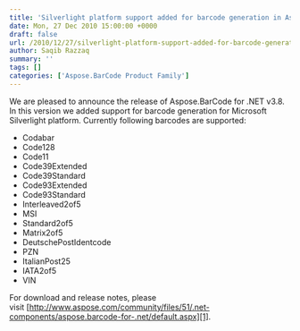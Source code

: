 ```yaml
---
title: 'Silverlight platform support added for barcode generation in Aspose.BarCode for .NET 3.8'
date: Mon, 27 Dec 2010 15:00:00 +0000
draft: false
url: /2010/12/27/silverlight-platform-support-added-for-barcode-generation-in-aspose-barcode-for-net-3-8/
author: Saqib Razzaq
summary: ''
tags: []
categories: ['Aspose.BarCode Product Family']
---
```


We are pleased to announce the release of Aspose.BarCode for .NET v3.8. In this version we added support for barcode generation for Microsoft Silverlight platform. Currently following barcodes are supported:

*   Codabar
*   Code128
*   Code11
*   Code39Extended
*   Code39Standard
*   Code93Extended
*   Code93Standard
*   Interleaved2of5
*   MSI
*   Standard2of5
*   Matrix2of5
*   DeutschePostIdentcode
*   PZN
*   ItalianPost25
*   IATA2of5
*   VIN

For download and release notes, please visit [http://www.aspose.com/community/files/51/.net-components/aspose.barcode-for-.net/default.aspx][1].




[1]: http://www.aspose.com/community/files/51/.net-components/aspose.barcode-for-.net/default.aspx




